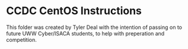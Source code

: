 # CCDC CentOS Instructions
This folder was created by Tyler Deal with the intention of passing on to future UWW Cyber/ISACA students, to help with preperation and competition.
